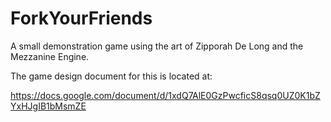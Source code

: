 # ForkYourFriends
A small demonstration game using the art of Zipporah De Long and the Mezzanine Engine.

The game design document for this is located at: 

https://docs.google.com/document/d/1xdQ7AlE0GzPwcficS8qsq0UZ0K1bZYxHJgIB1bMsmZE
